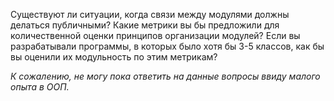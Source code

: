 Существуют ли ситуации, когда связи между модулями должны делаться публичными?
Какие метрики вы бы предложили для количественной оценки принципов организации модулей?
Если вы разрабатывали программы, в которых было хотя бы 3-5 классов, как бы вы оценили их модульность по этим метрикам?

_К сожалению, не могу пока ответить на данные вопросы ввиду малого опыта в ООП._
